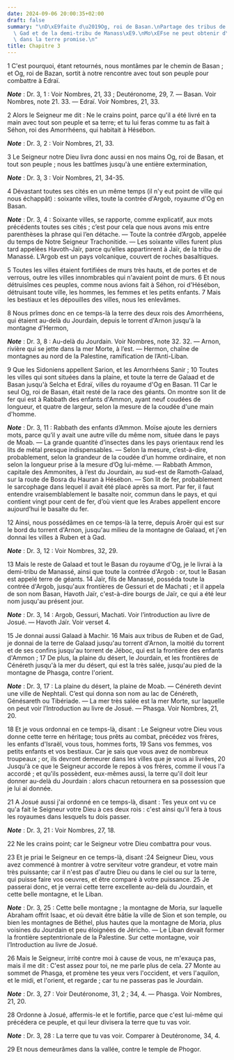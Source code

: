 ```yaml
---
date: 2024-09-06 20:00:35+02:00
draft: false
summary: "\nD\xE9faite d\u2019Og, roi de Basan.\nPartage des tribus de Ruben et de\
  \ Gad et de la demi-tribu de Manass\xE9.\nMo\xEFse ne peut obtenir d\u2019entrer\
  \ dans la terre promise.\n"
title: Chapitre 3
---
```





1 C'est pourquoi, étant retournés, nous montâmes par le chemin de Basan ; et Og, roi de Bazan, sortit à notre rencontre avec tout son peuple pour combattre à Edraï.

***Note*** :  Dr. 3, 1 : Voir Nombres, 21, 33 ; Deutéronome, 29, 7. ― Basan. Voir Nombres, note 21. 33. ― Edraï. Voir Nombres, 21, 33.

2 Alors le Seigneur me dit : Ne le crains point, parce qu'il a été livré en ta main avec tout son peuple et sa terre; et tu lui feras comme tu as fait à Séhon, roi des Amorrhéens, qui habitait à Hésébon.

***Note*** :  Dr. 3, 2 : Voir Nombres, 21, 33.

3 Le Seigneur notre Dieu livra donc aussi en nos mains Og, roi de Basan, et tout son peuple ; nous les battîmes jusqu'à une entière extermination,

***Note*** :  Dr. 3, 3 : Voir Nombres, 21, 34-35.

4 Dévastant toutes ses cités en un même temps (il n'y eut point de ville qui nous échappât) : soixante villes, toute la contrée d'Argob, royaume d'Og en Basan.

***Note*** :  Dr. 3, 4 : Soixante villes, se rapporte, comme explicatif, aux mots précédents toutes ses cités ; c’est pour cela que nous avons mis entre parenthèses la phrase qui l’en détache. ― Toute la contrée d’Argob, appelée du temps de Notre Seigneur Trachonitide. ― Les soixante villes furent plus tard appelées Havoth-Jaïr, parce qu’elles appartinrent à Jaïr, de la tribu de Manassé. L’Argob est un pays volcanique, couvert de roches basaltiques.

5 Toutes les villes étaient fortifiées de murs très hauts, et de portes et de verrous, outre les villes innombrables qui n'avaient point de murs. 6 Et nous détruisîmes ces peuples, comme nous avions fait à Séhon, roi d'Hésébon, détruisant toute ville, les hommes, les femmes et les petits enfants. 7 Mais les bestiaux et les dépouilles des villes, nous les enlevâmes.


8 Nous prîmes donc en ce temps-là la terre des deux rois des Amorrhéens, qui étaient au-delà du Jourdain, depuis le torrent d'Arnon jusqu'à la montagne d'Hermon,

***Note*** :  Dr. 3, 8 : Au-delà du Jourdain. Voir Nombres, note 32. 32. ― Arnon, rivière qui se jette dans la mer Morte, à l’est. ― Hermon, chaîne de montagnes au nord de la Palestine, ramification de l’Anti-Liban.

9 Que les Sidoniens appellent Sarion, et les Amorrhéens Sanir ; 10 Toutes les villes qui sont situées dans la plaine, et toute la terre de Galaad et de Basan jusqu'à Selcha et Edraï, villes du royaume d'Og en Basan. 11 Car le seul Og, roi de Basan, était resté de la race des géants. On montre son lit de fer qui est à Rabbath des enfants d'Ammon, ayant neuf coudées de longueur, et quatre de largeur, selon la mesure de la coudée d'une main d'homme.

***Note*** :  Dr. 3, 11 : Rabbath des enfants d’Ammon. Moïse ajoute les derniers mots, parce qu’il y avait une autre ville du même nom, située dans le pays de Moab. ― La grande quantité d’insectes dans les pays orientaux rend les lits de métal presque indispensables. ― Selon la mesure, c’est-à-dire, probablement, selon la grandeur de la coudée d’un homme ordinaire, et non selon la longueur prise à la mesure d’Og lui-même. ― Rabbath Ammon, capitale des Ammonites, à l’est du Jourdain, au sud-est de Ramoth-Galaad, sur la route de Bosra du Hauran à Hésébon. ― Son lit de fer, probablement le sarcophage dans lequel il avait été placé après sa mort. Par fer, il faut entendre vraisemblablement le basalte noir, commun dans le pays, et qui contient vingt pour cent de fer, d’où vient que les Arabes appellent encore aujourd’hui le basalte du fer.


12 Ainsi, nous possédâmes en ce temps-là la terre, depuis Aroër qui est sur le bord du torrent d'Arnon, jusqu'au milieu de la montagne de Galaad, et j'en donnai les villes à Ruben et à Gad.

***Note*** :  Dr. 3, 12 : Voir Nombres, 32, 29.

13 Mais le reste de Galaad et tout le Basan du royaume d'Og, je le livrai à la demi-tribu de Manassé, ainsi que toute la contrée d'Argob : or, tout le Basan est appelé terre de géants. 14 Jaïr, fils de Manassé, posséda toute la contrée d'Argob, jusqu'aux frontières de Gessuri et de Machati ; et il appela de son nom Basan, Havoth Jaïr, c'est-à-dire bourgs de Jaïr, ce qui a été leur nom jusqu'au présent jour.

***Note*** :  Dr. 3, 14 : Argob, Gessuri, Machati. Voir l’introduction au livre de Josué. ― Havoth Jaïr. Voir verset 4.

15 Je donnai aussi Galaad à Machir. 16 Mais aux tribus de Ruben et de Gad, je donnai de la terre de Galaad jusqu'au torrent d'Arnon, la moitié du torrent et de ses confins jusqu'au torrent de Jéboc, qui est la frontière des enfants d'Ammon ; 17 De plus, la plaine du désert, le Jourdain, et les frontières de Cénéreth jusqu'à la mer du désert, qui est la très salée, jusqu'au pied de la montagne de Phasga, contre l'orient.

***Note*** :  Dr. 3, 17 : La plaine du désert, la plaine de Moab. ― Cénéreth devint une ville de Nephtali. C’est qui donna son nom au lac de Cénéreth, Génésareth ou Tibériade. ― La mer très salée est la mer Morte, sur laquelle on peut voir l’Introduction au livre de Josué. ― Phasga. Voir Nombres, 21, 20.


18 Et je vous ordonnai en ce temps-là, disant : Le Seigneur votre Dieu vous donne cette terre en héritage; tous prêts au combat, précédez vos frères, les enfants d'Israël, vous tous, hommes forts, 19 Sans vos femmes, vos petits enfants et vos bestiaux. Car je sais que vous avez de nombreux troupeaux ; or, ils devront demeurer dans les villes que je vous ai livrées, 20 Jusqu'à ce que le Seigneur accorde le repos à vos frères, comme il vous l'a accordé ; et qu'ils possèdent, eux-mêmes aussi, la terre qu'il doit leur donner au-delà du Jourdain : alors chacun retournera en sa possession que je lui ai donnée.


21 A Josué aussi j'ai ordonné en ce temps-là, disant : Tes yeux ont vu ce qu'a fait le Seigneur votre Dieu à ces deux rois : c'est ainsi qu'il fera à tous les royaumes dans lesquels tu dois passer.

***Note*** :  Dr. 3, 21 : Voir Nombres, 27, 18.

22 Ne les crains point; car le Seigneur votre Dieu combattra pour vous.


23 Et je priai le Seigneur en ce temps-là, disant :24 Seigneur Dieu, vous avez commencé à montrer à votre serviteur votre grandeur, et votre main très puissante; car il n'est pas d'autre Dieu ou dans le ciel ou sur la terre, qui puisse faire vos oeuvres, et être comparé à votre puissance. 25 Je passerai donc, et je verrai cette terre excellente au-delà du Jourdain, et cette belle montagne, et le Liban.

***Note*** :  Dr. 3, 25 : Cette belle montagne ; la montagne de Moria, sur laquelle Abraham offrit Isaac, et où devait être bâtie la ville de Sion et son temple, ou bien les montagnes de Béthel, plus hautes que la montagne de Moria, plus voisines du Jourdain et peu éloignées de Jéricho. ― Le Liban devait former la frontière septentrionale de la Palestine. Sur cette montagne, voir l’Introduction au livre de Josué.

26 Mais le Seigneur, irrité contre moi à cause de vous, ne m'exauça pas, mais il me dit : C'est assez pour toi, ne me parle plus de cela. 27 Monte au sommet de Phasga, et promène tes yeux vers l'occident, et vers l'aquilon, et le midi, et l'orient, et regarde ; car tu ne passeras pas le Jourdain.

***Note*** :  Dr. 3, 27 : Voir Deutéronome, 31, 2 ; 34, 4. ― Phasga. Voir Nombres, 21, 20.

28 Ordonne à Josué, affermis-le et le fortifie, parce que c'est lui-même qui précédera ce peuple, et qui leur divisera la terre que tu vas voir.

***Note*** :  Dr. 3, 28 : La terre que tu vas voir. Comparer à Deutéronome, 34, 4.


29 Et nous demeurâmes dans la vallée, contre le temple de Phogor.

